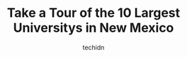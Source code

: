 ---
layout: ampstory
image: https://i0.wp.com/paketmu.com/wp-content/uploads/2023/06/new-mexico-institute-of-mining-and-technology-0-in-new-mexico-1686370890.jpeg?resize=640,853
author: techidn
featured: false
description: Explore the diverse University scene in New Mexico, home to an incredible selection of 10 establishments catering to every taste. Whether youre in search of iconic favorites or undiscovered
title: Take a Tour of the 10 Largest Universitys in New Mexico
cover:
   title: Take a Tour of the 10 Largest Universitys in New Mexico
   subtitle: RICKPATE
   background: https://paketmu.com/wp-content/uploads/2023/06/new-mexico-institute-of-mining-and-technology-0-in-new-mexico-1686370890.jpeg

pages: 
 - layout: thirds
   top: <h1>#1 The University of New Mexico</h1>
   bottom: "<p>I needed a break from the hospital one evening.. so I decided to take a walk on campus ad found this gem. Duck Pond, but really the whole campus is beautifully landscaped</p>"
   background: https://paketmu.com/wp-content/uploads/2023/06/new-mexico-institute-of-mining-and-technology-1-in-new-mexico-1686370891.jpeg
   backgroundblur: true
 - layout: thirds
   top: <h1>#2 CNM Main Campus Student Services Center (SSC)</h1>
   bottom: "<p>This school is amazing! They offer so many programs and they have an extremely good academic atmosphere. It is so refreshing to see school staff that actually care about </p>"
   background: https://paketmu.com/wp-content/uploads/2023/06/new-mexico-institute-of-mining-and-technology-2-in-new-mexico-1686370891.jpeg
   cta:
      link: https://paketmu.com/take-a-tour-of-the-10-largest-universitys-in-new-mexico/
      text: Take a Tour of the 10 Largest Universitys in New Mexico
 - layout: thirds
   top: <h1>#3 New Mexico State University</h1>
   bottom: "<p>Helpful and generally very under-rated professors. A few arent so great, but many are wonderful and more than happy to help during office hours. Classes above the 101 le</p>"
   background: https://paketmu.com/wp-content/uploads/2023/06/new-mexico-institute-of-mining-and-technology-3-in-new-mexico-1686370893.jpeg
   cta:
      link: https://paketmu.com/take-a-tour-of-the-10-largest-universitys-in-new-mexico/
      text: Take a Tour of the 10 Largest Universitys in New Mexico
 - layout: thirds
   top: <h1>#4 New Mexico Institute of Mining and Technology</h1>
   bottom: "<p>801 Leroy Pl, Socorro, NM 87801, United States</p>"
   background: https://images.unsplash.com/photo-1632260260864-caf7fde5ec36?ixlib=rb-4.0.3&ixid=MnwxMjA3fDB8MHxwaG90by1wYWdlfHx8fGVufDB8fHx8&auto=format&fit=crop&w=640&h=853&q=80
   cta:
      link: https://paketmu.com/take-a-tour-of-the-10-largest-universitys-in-new-mexico/
      text: Take a Tour of the 10 Largest Universitys in New Mexico
 - layout: thirds
   top: <h1>#5 New Mexico Highlands University</h1>
   bottom: "<p>1005 Diamond St, Las Vegas, NM 87701, United States</p>"
   background: https://images.unsplash.com/photo-1527066579998-dbbae57f45ce?ixlib=rb-4.0.3&ixid=MnwxMjA3fDB8MHxwaG90by1wYWdlfHx8fGVufDB8fHx8&auto=format&fit=crop&w=640&h=853&q=80
   cta:
      link: https://paketmu.com/take-a-tour-of-the-10-largest-universitys-in-new-mexico/
      text: Take a Tour of the 10 Largest Universitys in New Mexico
 - layout: thirds
   top: <h1>#6 Western New Mexico University</h1>
   bottom: "<p>1000 W College Ave, Silver City, NM 88061, United States</p>"
   background: https://images.unsplash.com/photo-1515405295579-ba7b45403062?ixlib=rb-4.0.3&ixid=MnwxMjA3fDB8MHxwaG90by1wYWdlfHx8fGVufDB8fHx8&auto=format&fit=crop&w=640&h=853&q=80
   cta:
      link: https://paketmu.com/take-a-tour-of-the-10-largest-universitys-in-new-mexico/
      text: Take a Tour of the 10 Largest Universitys in New Mexico
 - layout: thirds
   top: <h1>#7 Eastern New Mexico University</h1>
   bottom: "<p>1500 S Avenue K, Portales, NM 88130, United States</p>"
   background: https://images.unsplash.com/photo-1553949345-eb786bb3f7ba?ixlib=rb-4.0.3&ixid=MnwxMjA3fDB8MHxwaG90by1wYWdlfHx8fGVufDB8fHx8&auto=format&fit=crop&w=640&h=853&q=80
   cta:
      link: https://paketmu.com/take-a-tour-of-the-10-largest-universitys-in-new-mexico/
      text: Take a Tour of the 10 Largest Universitys in New Mexico
 - layout: thirds
   middle: Continue reading...
   background: https://images.unsplash.com/photo-1620421680010-0766ff230392?ixlib=rb-4.0.3&ixid=MnwxMjA3fDB8MHxwaG90by1wYWdlfHx8fGVufDB8fHx8&auto=format&fit=crop&w=640&h=853&q=80
   cta:
      link: https://paketmu.com/take-a-tour-of-the-10-largest-universitys-in-new-mexico/
      text: Take a Tour of the 10 Largest Universitys in New Mexico
      
---